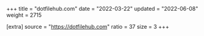 +++
title = "dotfilehub.com"
date = "2022-03-22"
updated = "2022-06-08"
weight = 2715

[extra]
source = "https://dotfilehub.com"
ratio = 37
size = 3
+++
